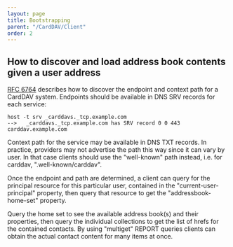 ```yaml
---
layout: page
title: Bootstrapping
parent: "/CardDAV/Client"
order: 2
---
```


## How to discover and load address book contents given a user address

[RFC 6764](https://tools.ietf.org/html/rfc6764) describes how to discover the endpoint and context path for a CardDAV system. Endpoints should be available in DNS SRV records for each service:

```
host -t srv _carddavs._tcp.example.com
-->   _carddavs._tcp.example.com has SRV record 0 0 443 carddav.example.com
```

Context path for the service may be available in DNS TXT records. In practice, providers may not advertise the path this way since it can vary by user.  In that case clients should use the "well-known" path instead, i.e. for carddav, ".well-known/carddav".

Once the endpoint and path are determined, a client can query for the principal resource for this particular user, contained in the "current-user-principal" property, then query that resource to get the "addressbook-home-set" property.  

Query the home set to see the available address book(s) and their properties, then query the individual collections to get the list of hrefs for the contained contacts. By using "multiget" REPORT queries clients can obtain the actual contact content for many items at once.



